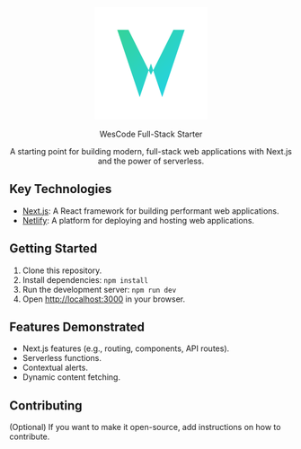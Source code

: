 
<div align="center">
  <img src="./public/logo.svg" alt="WesCode Logo" width="200" height="200" />

WesCode Full-Stack Starter

A starting point for building modern, full-stack web applications with Next.js and the power of serverless.</div>

## Key Technologies

-   [Next.js](https://nextjs.org/): A React framework for building performant web applications.
-   [Netlify](https://www.netlify.com/): A platform for deploying and hosting web applications.

## Getting Started

1.  Clone this repository.
2.  Install dependencies: `npm install`
3.  Run the development server: `npm run dev`
4.  Open [http://localhost:3000](http://localhost:3000) in your browser.

## Features Demonstrated

-   Next.js features (e.g., routing, components, API routes).
-   Serverless functions.
-   Contextual alerts.
-   Dynamic content fetching.

## Contributing

(Optional) If you want to make it open-source, add instructions on how to contribute.
